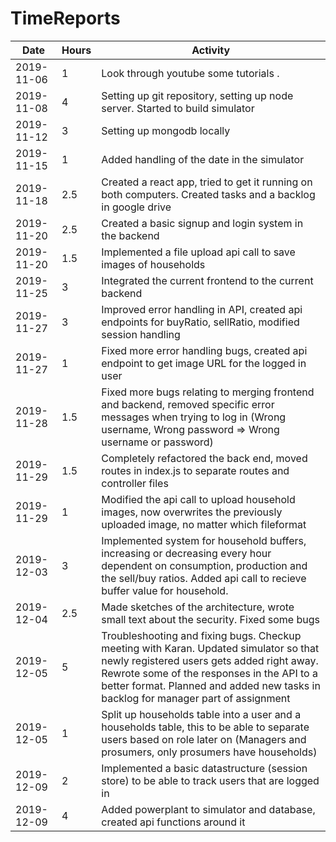 # TimeReports

| Date        | Hours   | Activity                                       |
| ----------- | ------- |------------------------------------------------|
| 2019-11-06  | 1       | Look through youtube some tutorials .          |
| 2019-11-08  | 4       | Setting up git repository, setting up node server. Started to build simulator |
| 2019-11-12  | 3       | Setting up mongodb locally |
| 2019-11-15  | 1       | Added handling of the date in the simulator |
| 2019-11-18  | 2.5     | Created a react app, tried to get it running on both computers. Created tasks and a backlog in google drive |
| 2019-11-20  | 2.5       | Created a basic signup and login system in the backend |
| 2019-11-20  | 1.5       | Implemented a file upload api call to save images of households |
| 2019-11-25  | 3       | Integrated the current frontend to the current backend |
| 2019-11-27  | 3       | Improved error handling in API, created api endpoints for buyRatio, sellRatio, modified session handling |
| 2019-11-27  | 1       | Fixed more error handling bugs, created api endpoint to get image URL for the logged in user |
| 2019-11-28  | 1.5       | Fixed more bugs relating to merging frontend and backend, removed specific error messages when trying to log in (Wrong username, Wrong password => Wrong username or password) |
| 2019-11-29  | 1.5       | Completely refactored the back end, moved routes in index.js to separate routes and controller files |
| 2019-11-29  | 1       | Modified the api call to upload household images, now overwrites the previously uploaded image, no matter which fileformat |
| 2019-12-03  | 3       | Implemented system for household buffers, increasing or decreasing every hour dependent on consumption, production and the sell/buy ratios. Added api call to recieve buffer value for household. |
| 2019-12-04  | 2.5       | Made sketches of the architecture, wrote small text about the security. Fixed some bugs |
| 2019-12-05  | 5       | Troubleshooting and fixing bugs. Checkup meeting with Karan. Updated simulator so that newly registered users gets added right away. Rewrote some of the responses in the API to a better format. Planned and added new tasks in backlog for manager part of assignment |
| 2019-12-05  | 1       | Split up households table into a user and a households table, this to be able to separate users based on role later on (Managers and prosumers, only prosumers have households) |
| 2019-12-09  | 2       | Implemented a basic datastructure (session store) to be able to track users that are logged in |
| 2019-12-09  | 4       | Added powerplant to simulator and database, created api functions around it |


